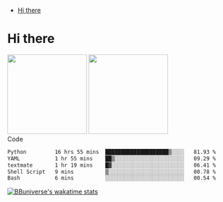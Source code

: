 <!--ts-->
* [Hi there](#hi-there)

<!-- Created by https://github.com/ekalinin/github-markdown-toc -->
<!-- Added by: runner, at: Wed Sep 27 04:19:34 UTC 2023 -->

<!--te-->


# Hi there

<!--
**BBuniverse/BBuniverse** is a ✨ _special_ ✨ repository because its `README.md` (this file) appears on your GitHub profile.

Here are some ideas to get you started:

- 🔭 I’m currently working on ...
- 🌱 I’m currently learning ...
- 👯 I’m looking to collaborate on ...
- 🤔 I’m looking for help with ...
- 💬 Ask me about ...
- 📫 How to reach me: ...
- 😄 Pronouns: ...
- ⚡ Fun fact: ...
-->


<div display="flex">
  <img src="https://github-readme-stats.vercel.app/api?username=BBuniverse&show_icons=true&count_private=true&theme=radical&hide_border=true" height="180"/>
  <img src="https://github-readme-stats.vercel.app/api/top-langs/?username=BBuniverse&layout=compact&theme=radical&hide_border=true" height="180"/>
</div
     

## Code
<!--START_SECTION:waka-->

```txt
Python         16 hrs 55 mins  ████████████████████▒░░░░   81.93 %
YAML           1 hr 55 mins    ██▒░░░░░░░░░░░░░░░░░░░░░░   09.29 %
textmate       1 hr 19 mins    █▓░░░░░░░░░░░░░░░░░░░░░░░   06.41 %
Shell Script   9 mins          ▒░░░░░░░░░░░░░░░░░░░░░░░░   00.78 %
Bash           6 mins          ░░░░░░░░░░░░░░░░░░░░░░░░░   00.54 %
```

<!--END_SECTION:waka-->
     
[![BBuniverse's wakatime stats](https://github-readme-stats.vercel.app/api/wakatime?username=BBuniverse)](https://github.com/anuraghazra/github-readme-stats)
